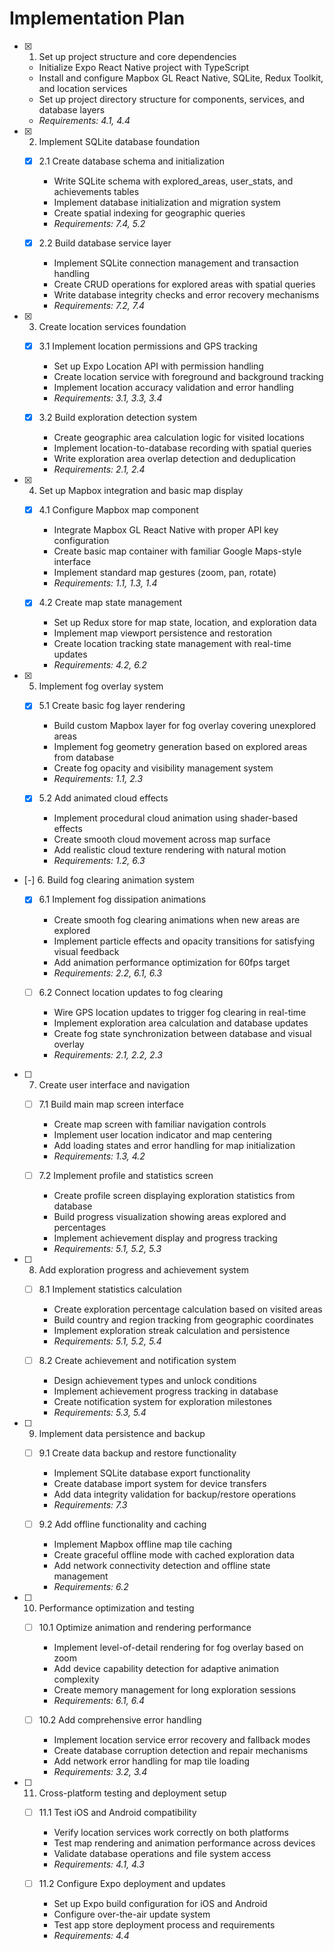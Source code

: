 # Implementation Plan

- [x] 1. Set up project structure and core dependencies
  - Initialize Expo React Native project with TypeScript
  - Install and configure Mapbox GL React Native, SQLite, Redux Toolkit, and location services
  - Set up project directory structure for components, services, and database layers
  - _Requirements: 4.1, 4.4_

- [x] 2. Implement SQLite database foundation
  - [x] 2.1 Create database schema and initialization
    - Write SQLite schema with explored_areas, user_stats, and achievements tables
    - Implement database initialization and migration system
    - Create spatial indexing for geographic queries
    - _Requirements: 7.4, 5.2_

  - [x] 2.2 Build database service layer
    - Implement SQLite connection management and transaction handling
    - Create CRUD operations for explored areas with spatial queries
    - Write database integrity checks and error recovery mechanisms
    - _Requirements: 7.2, 7.4_

- [x] 3. Create location services foundation
  - [x] 3.1 Implement location permissions and GPS tracking
    - Set up Expo Location API with permission handling
    - Create location service with foreground and background tracking
    - Implement location accuracy validation and error handling
    - _Requirements: 3.1, 3.3, 3.4_

  - [x] 3.2 Build exploration detection system
    - Create geographic area calculation logic for visited locations
    - Implement location-to-database recording with spatial queries
    - Write exploration area overlap detection and deduplication
    - _Requirements: 2.1, 2.4_

- [x] 4. Set up Mapbox integration and basic map display
  - [x] 4.1 Configure Mapbox map component
    - Integrate Mapbox GL React Native with proper API key configuration
    - Create basic map container with familiar Google Maps-style interface
    - Implement standard map gestures (zoom, pan, rotate)
    - _Requirements: 1.1, 1.3, 1.4_

  - [x] 4.2 Create map state management
    - Set up Redux store for map state, location, and exploration data
    - Implement map viewport persistence and restoration
    - Create location tracking state management with real-time updates
    - _Requirements: 4.2, 6.2_

- [x] 5. Implement fog overlay system
  - [x] 5.1 Create basic fog layer rendering
    - Build custom Mapbox layer for fog overlay covering unexplored areas
    - Implement fog geometry generation based on explored areas from database
    - Create fog opacity and visibility management system
    - _Requirements: 1.1, 2.3_

  - [x] 5.2 Add animated cloud effects
    - Implement procedural cloud animation using shader-based effects
    - Create smooth cloud movement across map surface
    - Add realistic cloud texture rendering with natural motion
    - _Requirements: 1.2, 6.3_

- [-] 6. Build fog clearing animation system
  - [x] 6.1 Implement fog dissipation animations
    - Create smooth fog clearing animations when new areas are explored
    - Implement particle effects and opacity transitions for satisfying visual feedback
    - Add animation performance optimization for 60fps target
    - _Requirements: 2.2, 6.1, 6.3_

  - [ ] 6.2 Connect location updates to fog clearing
    - Wire GPS location updates to trigger fog clearing in real-time
    - Implement exploration area calculation and database updates
    - Create fog state synchronization between database and visual overlay
    - _Requirements: 2.1, 2.2, 2.3_

- [ ] 7. Create user interface and navigation
  - [ ] 7.1 Build main map screen interface
    - Create map screen with familiar navigation controls
    - Implement user location indicator and map centering
    - Add loading states and error handling for map initialization
    - _Requirements: 1.3, 4.2_

  - [ ] 7.2 Implement profile and statistics screen
    - Create profile screen displaying exploration statistics from database
    - Build progress visualization showing areas explored and percentages
    - Implement achievement display and progress tracking
    - _Requirements: 5.1, 5.2, 5.3_

- [ ] 8. Add exploration progress and achievement system
  - [ ] 8.1 Implement statistics calculation
    - Create exploration percentage calculation based on visited areas
    - Build country and region tracking from geographic coordinates
    - Implement exploration streak calculation and persistence
    - _Requirements: 5.1, 5.2, 5.4_

  - [ ] 8.2 Create achievement and notification system
    - Design achievement types and unlock conditions
    - Implement achievement progress tracking in database
    - Create notification system for exploration milestones
    - _Requirements: 5.3, 5.4_

- [ ] 9. Implement data persistence and backup
  - [ ] 9.1 Create data backup and restore functionality
    - Implement SQLite database export functionality
    - Create database import system for device transfers
    - Add data integrity validation for backup/restore operations
    - _Requirements: 7.3_

  - [ ] 9.2 Add offline functionality and caching
    - Implement Mapbox offline map tile caching
    - Create graceful offline mode with cached exploration data
    - Add network connectivity detection and offline state management
    - _Requirements: 6.2_

- [ ] 10. Performance optimization and testing
  - [ ] 10.1 Optimize animation and rendering performance
    - Implement level-of-detail rendering for fog overlay based on zoom
    - Add device capability detection for adaptive animation complexity
    - Create memory management for long exploration sessions
    - _Requirements: 6.1, 6.4_

  - [ ] 10.2 Add comprehensive error handling
    - Implement location service error recovery and fallback modes
    - Create database corruption detection and repair mechanisms
    - Add network error handling for map tile loading
    - _Requirements: 3.2, 3.4_

- [ ] 11. Cross-platform testing and deployment setup
  - [ ] 11.1 Test iOS and Android compatibility
    - Verify location services work correctly on both platforms
    - Test map rendering and animation performance across devices
    - Validate database operations and file system access
    - _Requirements: 4.1, 4.3_

  - [ ] 11.2 Configure Expo deployment and updates
    - Set up Expo build configuration for iOS and Android
    - Configure over-the-air update system
    - Test app store deployment process and requirements
    - _Requirements: 4.4_